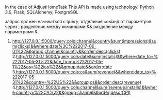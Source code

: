 In the case of AdjustHomeTask
This API is made using technology: Python 3.9, Flask, SQLAlchemy, PostgreSQL



запрос должен начинаться с query;
отделение команд от параметров через ;
разделение между командами &&
разделение между параметрами &

1. http://127.0.0.1:5000/query;cols;channel&country&sum(impressions)&sum(clicks)&&where;date%3C%222017-06-01%22&&group;channel&country&&order;desc(clicks)
2.http://127.0.0.1:5000/query;cols;date&sum(installs)&&where;date_to=%222017-05-31%22&date_from=%222017-05-1%22&os=%22ios%22&&group;date&&order;date
3.http://127.0.0.1:5000/query;cols;os&sum(revenue)&&where;date_to=%222017-05-31%22&country=%22US%22&&group;os&&order;desc(revenue)
4.http://127.0.0.1:5000/query;cols;channel&sum(revenue:installs)&&where;country=%22CA%22&&group;channel&&order;desc(CPI)